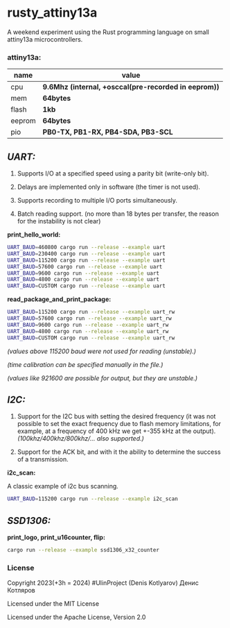 # rusty_attiny13a

A weekend experiment using the Rust programming language on small attiny13a microcontrollers.


<H3>attiny13a:</H3>

| name | value |
| ---- | ----- |
| cpu | <b>9.6Mhz (internal, +osccal(pre-recorded in eeprom))</b> |
| mem | <b>64bytes</b> |
| flash | <b>1kb</b> |
| eeprom | <b>64bytes</b> |
| pio | <b>PB0-TX, PB1-RX, PB4-SDA, PB3-SCL</b> |

<H2><i>UART:</i></H2>

1. Supports I/O at a specified speed using a parity bit (write-only bit).

3. Delays are implemented only in software (the timer is not used).

4. Supports recording to multiple I/O ports simultaneously.

5. Batch reading support. (no more than 18 bytes per transfer, the reason for the instability is not clear)

<b>print_hello_world:</b>
```bash
UART_BAUD=460800 cargo run --release --example uart
UART_BAUD=230400 cargo run --release --example uart
UART_BAUD=115200 cargo run --release --example uart
UART_BAUD=57600 cargo run --release --example uart
UART_BAUD=9600 cargo run --release --example uart
UART_BAUD=4800 cargo run --release --example uart
UART_BAUD=CUSTOM cargo run --release --example uart
```
<b>read_package_and_print_package:</b>
```bash
UART_BAUD=115200 cargo run --release --example uart_rw
UART_BAUD=57600 cargo run --release --example uart_rw
UART_BAUD=9600 cargo run --release --example uart_rw
UART_BAUD=4800 cargo run --release --example uart_rw
UART_BAUD=CUSTOM cargo run --release --example uart_rw
```
<i>(values above 115200 baud were not used for reading (unstable).)</i>

<i>(time calibration can be specified manually in the file.)</i>

<i>(values like 921600 are possible for output, but they are unstable.)</i>

<H2><i>I2C:</i></H2>


1. Support for the I2C bus with setting the desired frequency (it was not possible to set the exact frequency due to flash memory limitations, for example, at a frequency of 400 kHz we get +-355 kHz at the output). <i>(100khz/400khz/800khz/... also supported.)</i>

2. Support for the ACK bit, and with it the ability to determine the success of a transmission.

<b>i2c_scan:</b>

A classic example of i2c bus scanning.

```bash
UART_BAUD=115200 cargo run --release --example i2c_scan
```

<H2><i>SSD1306:</i></H2>

<b>print_logo, print_u16counter, flip:</b>

```bash
cargo run --release --example ssd1306_x32_counter
```


### License

Copyright 2023(+3h = 2024) #UlinProject (Denis Kotlyarov) Денис Котляров

Licensed under the MIT License

Licensed under the Apache License, Version 2.0
